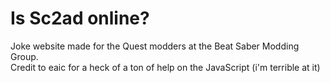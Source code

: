 # Is Sc2ad online?

Joke website made for the Quest modders at the Beat Saber Modding Group.  
Credit to eaic for a heck of a ton of help on the JavaScript (i'm terrible at it)
